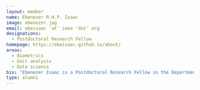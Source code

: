 ```yaml
---
layout: member
name: Ebenezer R.H.P. Isaac
image: ebenezer.jpg
email: ebeisaac 'at' ieee 'dot' org
designations: 
  - Postdoctoral Research Fellow
homepage: https://ebeisaac.github.io/about/
areas:
  - Biometrics
  - Gait analysis
  - Data science
bio: "Ebenezer Isaac is a Postdoctoral Research Fellow in the Department of Computer Science and Engineering at IIT Madras. He holds M.E. and Ph.D. degrees in Computer Science and Engineering and is a member of both ACM and IEEE. His postdoctoral research concerns telecom data storage optimization and class imbalance learning.Awards:Visvesvaraya PhD Scheme Fellowship, awarded by Ministry of Electronics and IT, Government of India, 2016."
type: alumni
---
```


